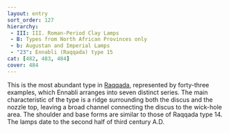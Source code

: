 ```yaml
---
layout: entry
sort_order: 127
hierarchy:
 - III: III. Roman-Period Clay Lamps
 - B: Types from North African Provinces only
 - b: Augustan and Imperial Lamps
 - "23": Ennabli (Raqqada) type 15
cat: [482, 483, 484]
cover: 484
---
```


This is the most abundant type in <a href='../../map/#loc_8697603'>Raqqada</a>, represented by forty-three examples, which Ennabli arranges into seven distinct series. The main characteristic of the type is a ridge surrounding both the discus and the nozzle top, leaving a broad channel connecting the discus to the wick-hole area. The shoulder and base forms are similar to those of Raqqada type 14. The lamps date to the second half of third century A.D.
